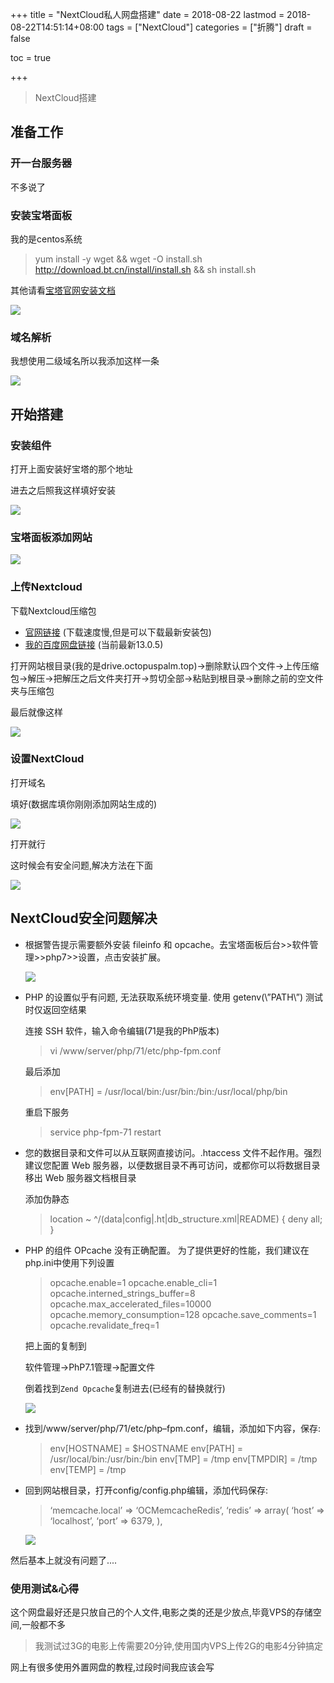 +++
title = "NextCloud私人网盘搭建"
date = 2018-08-22
lastmod = 2018-08-22T14:51:14+08:00
tags = ["NextCloud"]
categories = ["折腾"]
draft = false

toc = true

+++

> NextCloud搭建

<!--more-->

## 准备工作
### 开一台服务器
不多说了
### 安装宝塔面板
我的是centos系统

> yum install -y wget && wget -O install.sh http://download.bt.cn/install/install.sh && sh install.sh

其他请看[宝塔官网安装文档](https://www.bt.cn/bbs/thread-1186-1-1.html)

![](https://graph-bed-1256708472.cos.ap-chengdu.myqcloud.com/2.png)

### 域名解析
我想使用二级域名所以我添加这样一条

![](https://graph-bed-1256708472.cos.ap-chengdu.myqcloud.com/1.png)

## 开始搭建

### 安装组件
打开上面安装好宝塔的那个地址

进去之后照我这样填好安装

![](https://graph-bed-1256708472.cos.ap-chengdu.myqcloud.com/3.png)

### 宝塔面板添加网站

![](https://graph-bed-1256708472.cos.ap-chengdu.myqcloud.com/4.png)

### 上传Nextcloud

下载Nextcloud压缩包
- [官网链接]()  (下载速度慢,但是可以下载最新安装包)
- [我的百度网盘链接](https://pan.baidu.com/s/1BaapbonsT0SpgMh2BWVsAw)
(当前最新13.0.5)

打开网站根目录(我的是drive.octopuspalm.top)->删除默认四个文件->上传压缩包->解压->把解压之后文件夹打开->剪切全部->粘贴到根目录->删除之前的空文件夹与压缩包

最后就像这样

![](https://graph-bed-1256708472.cos.ap-chengdu.myqcloud.com/5.png)

### 设置NextCloud

打开域名

填好(数据库填你刚刚添加网站生成的)

![](https://graph-bed-1256708472.cos.ap-chengdu.myqcloud.com/6.png)

打开就行

这时候会有安全问题,解决方法在下面

![](https://graph-bed-1256708472.cos.ap-chengdu.myqcloud.com/7.png)

## NextCloud安全问题解决

- 根据警告提示需要额外安装 fileinfo 和 opcache。去宝塔面板后台>>软件管理>>php7>>设置，点击安装扩展。

  ![](https://graph-bed-1256708472.cos.ap-chengdu.myqcloud.com/9.png)

- PHP 的设置似乎有问题, 无法获取系统环境变量. 使用 getenv(\”PATH\”) 测试时仅返回空结果

  连接 SSH 软件，输入命令编辑(71是我的PhP版本)

  > vi /www/server/php/71/etc/php-fpm.conf

  最后添加

  > env[PATH] = /usr/local/bin:/usr/bin:/bin:/usr/local/php/bin

  重启下服务

  > service php-fpm-71 restart

- 您的数据目录和文件可以从互联网直接访问。.htaccess 文件不起作用。强烈建议您配置 Web 服务器，以便数据目录不再可访问，或都你可以将数据目录移出 Web 服务器文档根目录

  添加伪静态

  > location
  ~ ^/(data|config|.ht|db_structure.xml|README) {
  deny all;
  }

- PHP 的组件 OPcache 没有正确配置。 为了提供更好的性能，我们建议在 php.ini中使用下列设置

  > opcache.enable=1
  opcache.enable_cli=1
  opcache.interned_strings_buffer=8
  opcache.max_accelerated_files=10000
  opcache.memory_consumption=128
  opcache.save_comments=1
  opcache.revalidate_freq=1

  把上面的复制到

  软件管理->PhP7.1管理->配置文件

  倒着找到`Zend Opcache`复制进去(已经有的替换就行)

  ![](https://graph-bed-1256708472.cos.ap-chengdu.myqcloud.com/10.png)

- 找到/www/server/php/71/etc/php–fpm.conf，编辑，添加如下内容，保存:
  
  > env[HOSTNAME] = $HOSTNAME
  env[PATH] = /usr/local/bin:/usr/bin:/bin
  env[TMP] = /tmp
  env[TMPDIR] = /tmp
  env[TEMP] = /tmp

- 回到网站根目录，打开config/config.php编辑，添加代码保存:

  > ‘memcache.local’ => ‘OCMemcacheRedis’,
  ‘redis’ => array(
  ‘host’ => ‘localhost’,
  ‘port’ => 6379,
  ),

  ![](https://graph-bed-1256708472.cos.ap-chengdu.myqcloud.com/11.png)

然后基本上就没有问题了....

### 使用测试&心得

这个网盘最好还是只放自己的个人文件,电影之类的还是少放点,毕竟VPS的存储空间,一般都不多

> 我测试过3G的电影上传需要20分钟,使用国内VPS上传2G的电影4分钟搞定

网上有很多使用外置网盘的教程,过段时间我应该会写
